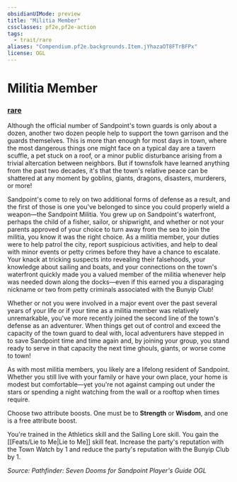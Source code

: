 ```yaml
---
obsidianUIMode: preview
title: "Militia Member"
cssclasses: pf2e,pf2e-action
tags:
  - trait/rare
aliases: "Compendium.pf2e.backgrounds.Item.jYhazaOT8FTrBFPx"
license: OGL
---
```

# Militia Member

### [rare](rare "Rare Rarity Trait")






Although the official number of Sandpoint's town guards is only about a dozen, another two dozen people help to support the town garrison and the guards themselves. This is more than enough for most days in town, where the most dangerous things one might face on a typical day are a tavern scuffle, a pet stuck on a roof, or a minor public disturbance arising from a trivial altercation between neighbors. But if townsfolk have learned anything from the past two decades, it's that the town's relative peace can be shattered at any moment by goblins, giants, dragons, disasters, murderers, or more!

Sandpoint's come to rely on two additional forms of defense as a result, and the first of those is one you've belonged to since you could properly wield a weapon—the Sandpoint Militia. You grew up on Sandpoint's waterfront, perhaps the child of a fisher, sailor, or shipwright, and whether or not your parents approved of your choice to turn away from the sea to join the militia, you know it was the right choice. As a militia member, your duties were to help patrol the city, report suspicious activities, and help to deal with minor events or petty crimes before they have a chance to escalate. Your knack at tricking suspects into revealing their falsehoods, your knowledge about sailing and boats, and your connections on the town's waterfront quickly made you a valued member of the militia whenever help was needed down along the docks—even if this earned you a disparaging nickname or two from petty criminals associated with the Bunyip Club!

Whether or not you were involved in a major event over the past several years of your life or if your time as a militia member was relatively unremarkable, you've more recently joined the second line of the town's defense as an adventurer. When things get out of control and exceed the capacity of the town guard to deal with, local adventurers have stepped in to save Sandpoint time and time again and, by joining your group, you stand ready to serve in that capacity the next time ghouls, giants, or worse come to town!

As with most militia members, you likely are a lifelong resident of Sandpoint. Whether you still live with your family or have your own place, your home is modest but comfortable—yet you're not against camping out under the stars or spending a night watching from the wall or a rooftop when times require.

Choose two attribute boosts. One must be to **Strength** or **Wisdom**, and one is a free attribute boost.

You're trained in the Athletics skill and the Sailing Lore skill. You gain the [[Feats/Lie to Me|Lie to Me]] skill feat. Increase the party's reputation with the Town Watch by 1 and reduce the party's reputation with the Bunyip Club by 1.

*Source: Pathfinder: Seven Dooms for Sandpoint Player's Guide*
*OGL*